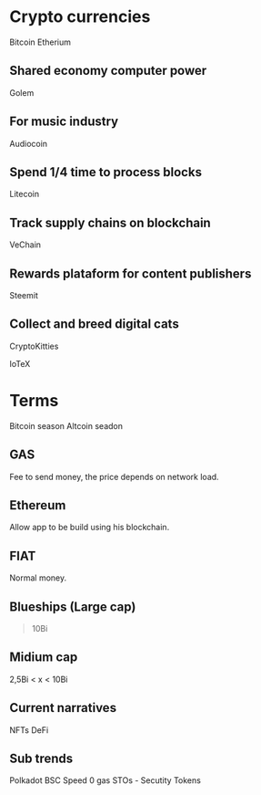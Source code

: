 # Crypto currencies
Bitcoin
Etherium

## Shared economy computer power
Golem

## For music industry
Audiocoin

## Spend 1/4 time to process blocks
Litecoin

## Track supply chains on blockchain
VeChain

## Rewards plataform for content publishers
Steemit

## Collect and breed digital cats
CryptoKitties

IoTeX


# Terms
Bitcoin season
Altcoin seadon

## GAS
Fee to send money, the price depends on network load.

## Ethereum
Allow app to be build using his blockchain.

## FIAT
Normal money.

## Blueships (Large cap)
> 10Bi

## Midium cap
2,5Bi < x < 10Bi 

## Current narratives
NFTs
DeFi

## Sub trends
Polkadot
BSC
Speed
0 gas
STOs - Secutity Tokens
